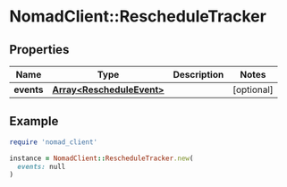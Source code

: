 # NomadClient::RescheduleTracker

## Properties

| Name | Type | Description | Notes |
| ---- | ---- | ----------- | ----- |
| **events** | [**Array&lt;RescheduleEvent&gt;**](RescheduleEvent.md) |  | [optional] |

## Example

```ruby
require 'nomad_client'

instance = NomadClient::RescheduleTracker.new(
  events: null
)
```

